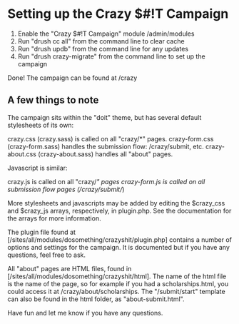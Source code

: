 Setting up the Crazy $#!T Campaign
==============

1. Enable the "Crazy $#!T Campaign" module /admin/modules
2. Run "drush cc all" from the command line to clear cache 
2. Run "drush updb" from the command line for any updates
3. Run "drush crazy-migrate" from the command line to set up the campaign

Done! The campaign can be found at /crazy

A few things to note
--------------

The campaign sits within the "doit" theme, but has several default stylesheets of its own:

crazy.css (crazy.sass) is called on all "crazy/*" pages.
crazy-form.css (crazy-form.sass) handles the submission flow: /crazy/submit, etc.
crazy-about.css (crazy-about.sass) handles all "about" pages.

Javascript is similar:

crazy.js is called on all "crazy/*" pages
crazy-form.js is called on all submission flow pages (/crazy/submit/*)

More stylesheets and javascripts may be added by editing the $crazy_css and $crazy_js arrays, respectively, in plugin.php.  See the documentation for the arrays for more information.

The plugin file found at [/sites/all/modules/dosomething/crazyshit/plugin.php] contains a number of options and settings for the campaign.  It is documented but if you have any questions, feel free to ask.

All "about" pages are HTML files, found in [/sites/all/modules/dosomething/crazyshit/html].  The name of the html file is the name of the page, so for example if you had a scholarships.html, you could access it at /crazy/about/scholarships.  The "/submit/start" template can also be found in the html folder, as "about-submit.html".

Have fun and let me know if you have any questions.
